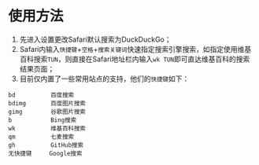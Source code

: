 # 使用方法

1. 先进入设置更改Safari默认搜索为DuckDuckGo；
2. Safari内输入`快捷键`+`空格`+`搜索关键词`快速指定搜索引擎搜索，如指定使用维基百科搜索`TUN`，则直接在Safari地址栏内输入`wk TUN`即可直达维基百科的搜索结果页面；
3. 目前仅内置了一些常用站点的支持，他们的`快捷键`如下：


```
bd          百度搜索
bdimg       百度图片搜索
gimg        谷歌图片搜索
b           Bing搜索
wk          维基百科搜索
qm          七麦搜索
gh          GitHub搜索
无快捷键     Google搜索
```